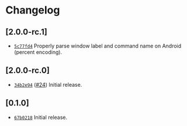 # Changelog

## \[2.0.0-rc.1]

- [`5c77fd4`](https://www.github.com/tauri-apps/tauri-invoke-http/commit/5c77fd4e5a120c4b44815610e8e764acdf0f19c6) Properly parse window label and command name on Android (percent encoding).

## \[2.0.0-rc.0]

- [`34b2e94`](https://www.github.com/tauri-apps/tauri-invoke-http/commit/34b2e94981b98d8fde17719da057ffbb502bb4e0) ([#24](https://www.github.com/tauri-apps/tauri-invoke-http/pull/24)) Initial release.

## \[0.1.0]

- [`67b0218`](https://www.github.com/tauri-apps/tauri-invoke-http/commit/67b02182cc122af0afaa9e0b2fcb715908ab73e9) Initial release.
